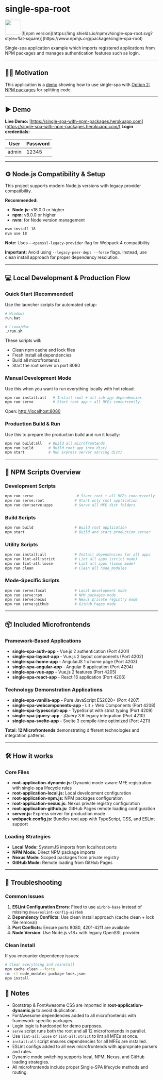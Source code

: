 # single-spa-root

<img src="https://single-spa.js.org/img/logo-white-bgblue.svg" width="50" height="50">
[![npm version](https://img.shields.io/npm/v/single-spa-root.svg?style=flat-square)](https://www.npmjs.org/package/single-spa-root)

Single-spa application example which imports registered applications from NPM packages and manages authentication features such as login.

---

## ✍🏻 Motivation

This application is a [demo](https://single-spa-with-npm-packages.herokuapp.com/) showing how to use single-spa with [Option 2: NPM packages](https://single-spa.js.org/docs/separating-applications#option-2-npm-packages) for splitting code.

---

## ▶️ Demo

**Live Demo:** [https://single-spa-with-npm-packages.herokuapp.com](https://single-spa-with-npm-packages.herokuapp.com/)
**Login credentials:**

| User  | Password |
| ----- | -------- |
| admin | 12345    |

---

## ⚙️ Node.js Compatibility & Setup

This project supports modern Node.js versions with legacy provider compatibility.

**Recommended:**

* **Node.js:** v18.0.0 or higher
* **npm:** v8.0.0 or higher
* **nvm:** for Node version management

```bash
nvm install 18
nvm use 18
```

**Note:** Uses `--openssl-legacy-provider` flag for Webpack 4 compatibility.

**Important:** Avoid using `--legacy-peer-deps --force` flags. Instead, use clean install approach for proper dependency resolution.

---

## 💻 Local Development & Production Flow

### Quick Start (Recommended)

Use the launcher scripts for automated setup:

```bash
# Windows
run.bat

# Linux/Mac
./run.sh
```

These scripts will:
- Clean npm cache and lock files
- Fresh install all dependencies
- Build all microfrontends
- Start the root server on port 8080

### Manual Development Mode

Use this when you want to run everything locally with hot reload:

```bash
npm run install:all   # Install root + all sub-app dependencies
npm run serve         # Start root app + all MFEs concurrently
```

Open: [http://localhost:8080](http://localhost:8080)

### Production Build & Run

Use this to prepare the production build and run it locally:

```bash
npm run build:all   # Build all microfrontends
npm run build       # Build root app into dist/
npm start           # Run Express server serving dist/
```

---

## 📜 NPM Scripts Overview

### Development Scripts
```bash
npm run serve                    # Start root + all MFEs concurrently
npm run serve:root              # Start only root application
npm run dev:serve:apps          # Serve all MFE dist folders
```

### Build Scripts
```bash
npm run build                   # Build root application
npm start                       # Build and start production server
```

### Utility Scripts
```bash
npm run install:all             # Install dependencies for all apps
npm run lint-all:strict         # Lint all apps (strict mode)
npm run lint-all:loose          # Lint all apps (loose mode)
npm run clean                   # Clean all node_modules
```

### Mode-Specific Scripts
```bash
npm run serve:local             # Local development mode
npm run serve:npm               # NPM packages mode
npm run serve:nexus             # Nexus private registry mode
npm run serve:github            # GitHub Pages mode
```

---

## 📦 Included Microfrontends

### Framework-Based Applications
* **single-spa-auth-app** - Vue.js 2 authentication (Port 4201)
* **single-spa-layout-app** - Vue.js 2 layout components (Port 4202)
* **single-spa-home-app** - AngularJS 1.x home page (Port 4203)
* **single-spa-angular-app** - Angular 8 application (Port 4204)
* **single-spa-vue-app** - Vue.js 2 features (Port 4205)
* **single-spa-react-app** - React 16 application (Port 4206)

### Technology Demonstration Applications
* **single-spa-vanilla-app** - Pure JavaScript ES2020+ (Port 4207)
* **single-spa-webcomponents-app** - Lit + Web Components (Port 4208)
* **single-spa-typescript-app** - TypeScript with strict typing (Port 4209)
* **single-spa-jquery-app** - jQuery 3.6 legacy integration (Port 4210)
* **single-spa-svelte-app** - Svelte 3 compile-time optimized (Port 4211)

**Total: 12 Microfrontends** demonstrating different technologies and integration patterns.

---

## 🛠 How it works

### Core Files
* **root-application-dynamic.js:** Dynamic mode-aware MFE registration with single-spa lifecycle rules
* **root-application-local.js:** Local development configuration
* **root-application-npm.js:** NPM packages configuration
* **root-application-nexus.js:** Nexus private registry configuration
* **root-application-github.js:** GitHub Pages remote loading configuration
* **server.js:** Express server for production mode
* **webpack.config.js:** Bundles root app with TypeScript, CSS, and ESLint support

### Loading Strategies
* **Local Mode:** SystemJS imports from localhost ports
* **NPM Mode:** Direct NPM package imports
* **Nexus Mode:** Scoped packages from private registry
* **GitHub Mode:** Remote loading from GitHub Pages

---

## 🔧 Troubleshooting

### Common Issues

1. **ESLint Configuration Errors**: Fixed to use `airbnb-base` instead of missing `@vue/eslint-config-airbnb`
2. **Dependency Conflicts**: Use clean install approach (cache clean + lock file removal)
3. **Port Conflicts**: Ensure ports 8080, 4201-4211 are available
4. **Node Version**: Use Node.js v18+ with legacy OpenSSL provider

### Clean Install

If you encounter dependency issues:

```bash
# Clear everything and reinstall
npm cache clean --force
rm -rf node_modules package-lock.json
npm install
```

## 📌 Notes

* Bootstrap & FontAwesome CSS are imported in **root-application-dynamic.js** to avoid duplication.
* FontAwesome dependencies added to all microfrontends with framework-specific packages.
* Login logic is hardcoded for demo purposes.
* `serve` script runs both the root and all 12 microfrontends in parallel.
* Use `lint-all:loose` or `lint-all:strict` to lint all MFEs at once.
* `install:all` script ensures dependencies for all MFEs are installed.
* ESLint configs added to all new microfrontends with appropriate parsers and rules.
* Dynamic mode switching supports local, NPM, Nexus, and GitHub loading strategies.
* All microfrontends include proper Single-SPA lifecycle methods and routing.
